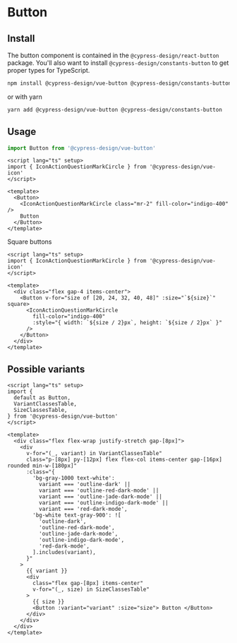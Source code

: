 # Button

## Install

The button component is contained in the `@cypress-design/react-button` package. You'll also want to install `@cypress-design/constants-button` to get proper types for TypeScript.

```bash
npm install @cypress-design/vue-button @cypress-design/constants-button
```

or with yarn

```bash
yarn add @cypress-design/vue-button @cypress-design/constants-button
```

## Usage

```ts
import Button from '@cypress-design/vue-button'
```

```vue live
<script lang="ts" setup>
import { IconActionQuestionMarkCircle } from '@cypress-design/vue-icon'
</script>

<template>
  <Button>
    <IconActionQuestionMarkCircle class="mr-2" fill-color="indigo-400" />
    Button
  </Button>
</template>
```

Square buttons

```vue live
<script lang="ts" setup>
import { IconActionQuestionMarkCircle } from '@cypress-design/vue-icon'
</script>

<template>
  <div class="flex gap-4 items-center">
    <Button v-for="size of [20, 24, 32, 40, 48]" :size="`${size}`" square>
      <IconActionQuestionMarkCircle
        fill-color="indigo-400"
        :style="{ width: `${size / 2}px`, height: `${size / 2}px` }"
      />
    </Button>
  </div>
</template>
```

## Possible variants

```vue live
<script lang="ts" setup>
import {
  default as Button,
  VariantClassesTable,
  SizeClassesTable,
} from '@cypress-design/vue-button'
</script>

<template>
  <div class="flex flex-wrap justify-stretch gap-[8px]">
    <div
      v-for="(_, variant) in VariantClassesTable"
      class="p-[8px] py-[12px] flex flex-col items-center gap-[16px] rounded min-w-[180px]"
      :class="{
        'bg-gray-1000 text-white':
          variant === 'outline-dark' ||
          variant === 'outline-red-dark-mode' ||
          variant === 'outline-jade-dark-mode' ||
          variant === 'outline-indigo-dark-mode' ||
          variant === 'red-dark-mode',
        'bg-white text-gray-900': ![
          'outline-dark',
          'outline-red-dark-mode',
          'outline-jade-dark-mode',
          'outline-indigo-dark-mode',
          'red-dark-mode',
        ].includes(variant),
      }"
    >
      {{ variant }}
      <div
        class="flex gap-[8px] items-center"
        v-for="(_, size) in SizeClassesTable"
      >
        {{ size }}
        <Button :variant="variant" :size="size"> Button </Button>
      </div>
    </div>
  </div>
</template>
```
